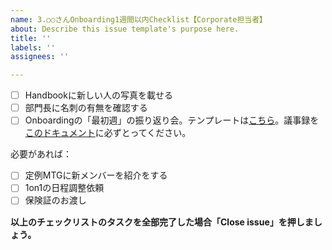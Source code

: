 ```yaml
---
name: 3.○○さんOnboarding1週間以内Checklist【Corporate担当者】
about: Describe this issue template's purpose here.
title: ''
labels: ''
assignees: ''

---
```


- [ ] Handbookに新しい人の写真を載せる
- [ ] 部門長に名刺の有無を確認する
- [ ] Onboardingの「最初週」の振り返り会。テンプレートは[こちら](https://docs.google.com/document/d/1szFgAPeslTm42NL-qVw3rjbWVUWaCixshMnvYa-1RTI/edit?usp=sharing)。議事録を[このドキュメント](https://docs.google.com/document/d/1szFgAPeslTm42NL-qVw3rjbWVUWaCixshMnvYa-1RTI/edit?usp=sharing)に必ずとってください。

必要があれば：

- [ ] 定例MTGに新メンバーを紹介をする
- [ ] 1on1の日程調整依頼
- [ ] 保険証のお渡し

**以上のチェックリストのタスクを全部完了した場合「Close issue」を押しましょう。**
